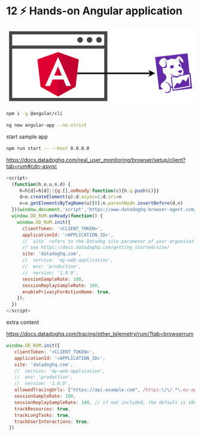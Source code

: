 # 12 ⚡ Hands-on Angular application

![](../imgs/18a89e0680cc40a3824c241360107047.png)


```bash
npm i -g @angular/cli
```

```bash
ng new angular-app --no-strict
```

start sample app
```bash
npm run start -- --host 0.0.0.0 
```

https://docs.datadoghq.com/real_user_monitoring/browser/setup/client?tab=rum#cdn-async
```js
<script>
  (function(h,o,u,n,d) {
     h=h[d]=h[d]||{q:[],onReady:function(c){h.q.push(c)}}
     d=o.createElement(u);d.async=1;d.src=n
     n=o.getElementsByTagName(u)[0];n.parentNode.insertBefore(d,n)
  })(window,document,'script','https://www.datadoghq-browser-agent.com/us1/v6/datadog-rum.js','DD_RUM')
  window.DD_RUM.onReady(function() {
    window.DD_RUM.init({
      clientToken: '<CLIENT_TOKEN>',
      applicationId: '<APPLICATION_ID>',
      // `site` refers to the Datadog site parameter of your organization
      // see https://docs.datadoghq.com/getting_started/site/
      site: 'datadoghq.com',
      //  service: 'my-web-application',
      //  env: 'production',
      //  version: '1.0.0',
      sessionSampleRate: 100,
      sessionReplaySampleRate: 100,
      enablePrivacyForActionName: true,
    });
  })
</script>
```

extra content

https://docs.datadoghq.com/tracing/other_telemetry/rum/?tab=browserrum

```js
window.DD_RUM.init({
   clientToken: '<CLIENT_TOKEN>',
   applicationId: '<APPLICATION_ID>',
   site: 'datadoghq.com',
   //  service: 'my-web-application',
   //  env: 'production',
   //  version: '1.0.0',
   allowedTracingUrls: ["https://api.example.com", /https:\/\/.*\.my-api-domain\.com/, (url) => url.startsWith("https://api.example.com")],
   sessionSampleRate: 100,
   sessionReplaySampleRate: 100, // if not included, the default is 100
   trackResources: true,
   trackLongTasks: true,
   trackUserInteractions: true,
 })
```


